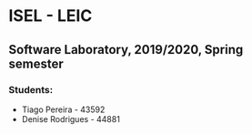 # ISEL - LEIC
## Software Laboratory, 2019/2020, Spring semester

### Students:

* Tiago Pereira - 43592
* Denise Rodrigues - 44881